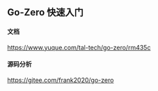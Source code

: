 ## Go-Zero 快速入门

#### 文档

https://www.yuque.com/tal-tech/go-zero/rm435c

#### 源码分析

https://gitee.com/frank2020/go-zero
